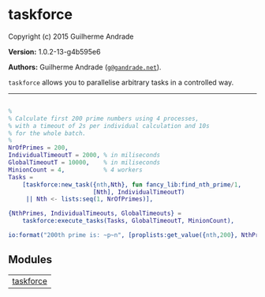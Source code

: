 

# taskforce #

Copyright (c) 2015 Guilherme Andrade

__Version:__ 1.0.2-13-g4b595e6

__Authors:__ Guilherme Andrade ([`g@gandrade.net`](mailto:g@gandrade.net)).

`taskforce` allows you to parallelise arbitrary tasks in a controlled way.

---------


```erlang

%
% Calculate first 200 prime numbers using 4 processes,
% with a timeout of 2s per individual calculation and 10s
% for the whole batch.
%
NrOfPrimes = 200,
IndividualTimeoutT = 2000, % in miliseconds
GlobalTimeoutT = 10000,    % in miliseconds
MinionCount = 4,           % 4 workers
Tasks =
    [taskforce:new_task({nth,Nth}, fun fancy_lib:find_nth_prime/1,
                        [Nth], IndividualTimeoutT)
     || Nth <- lists:seq(1, NrOfPrimes)],

{NthPrimes, IndividualTimeouts, GlobalTimeouts} =
    taskforce:execute_tasks(Tasks, GlobalTimeoutT, MinionCount),

io:format("200th prime is: ~p~n", [proplists:get_value({nth,200}, NthPrimes)]).

```



## Modules ##


<table width="100%" border="0" summary="list of modules">
<tr><td><a href="taskforce.md" class="module">taskforce</a></td></tr></table>

